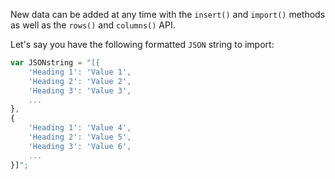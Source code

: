 New data can be added at any time with the `insert()` and `import()` methods as well as the `rows()` and `columns()` API.

Let's say you have the following formatted `JSON` string to import:

```javascript
var JSONstring = "[{
    'Heading 1': 'Value 1',
    'Heading 2': 'Value 2',
    'Heading 3': 'Value 3',
    ...
},
{
    'Heading 1': 'Value 4',
    'Heading 2': 'Value 5',
    'Heading 3': 'Value 6',
    ...
}]";
```